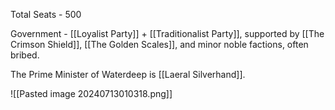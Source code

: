 Total Seats - 500

Government - [[Loyalist Party]] + [[Traditionalist Party]], supported by [[The Crimson Shield]], [[The Golden Scales]], and minor noble factions, often bribed.

The Prime Minister of Waterdeep is [[Laeral Silverhand]].

![[Pasted image 20240713010318.png]]